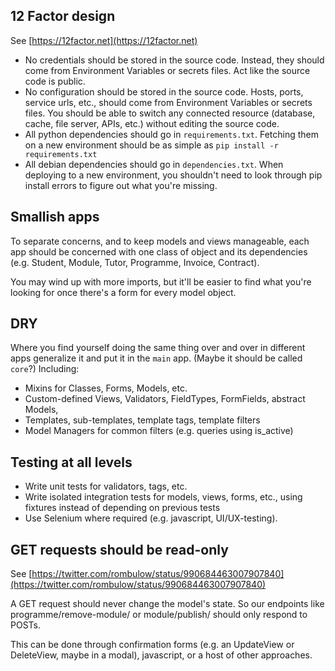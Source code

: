## 12 Factor design
See [https://12factor.net](https://12factor.net)

 * No credentials should be stored in the source code.  Instead, they should come from Environment Variables or secrets files.  Act like the source code is public.
 * No configuration should be stored in the source code.  Hosts, ports, service urls, etc., should come from Environment Variables or secrets files.  You should be able to switch any connected resource (database, cache, file server, APIs, etc.) without editing the source code.
 * All python dependencies should go in `requirements.txt`.  Fetching them on a new environment should be as simple as `pip install -r requirements.txt`
 * All debian dependencies should go in `dependencies.txt`.  When deploying to a new environment, you shouldn't need to look through pip install errors to figure out what you're missing.

## Smallish apps
To separate concerns, and to keep models and views manageable, each app should be concerned with one class of object and its dependencies (e.g. Student, Module, Tutor, Programme, Invoice, Contract).  

You may wind up with more imports, but it'll be easier to find what you're looking for once there's a form for every model object.

## DRY
Where you find yourself doing the same thing over and over in different apps generalize it and put it in the `main` app. (Maybe it should be called `core`?)
Including:

 * Mixins for Classes, Forms, Models, etc.
 * Custom-defined Views, Validators, FieldTypes, FormFields, abstract Models, 
 * Templates, sub-templates, template tags, template filters
 * Model Managers for common filters (e.g. queries using is_active)

## Testing at all levels
 * Write unit tests for validators, tags, etc.
 * Write isolated integration tests for models, views, forms, etc., using fixtures instead of depending on previous tests
 * Use Selenium where required (e.g. javascript, UI/UX-testing).

## GET requests should be read-only
See [https://twitter.com/rombulow/status/990684463007907840](https://twitter.com/rombulow/status/990684463007907840)

A GET request should never change the model's state.  So our endpoints like programme/remove-module/ or module/publish/
should only respond to POSTs.  

This can be done through confirmation forms (e.g. an UpdateView or DeleteView, maybe in a 
modal), javascript, or a host of other approaches.
